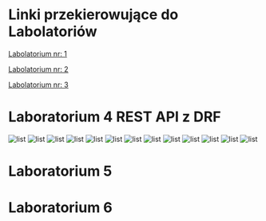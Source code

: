 # Linki przekierowujące do Labolatoriów 

<p><a href="#Lab4">Labolatorium nr: 1</a></p>
<p><a href="#Lab5">Labolatorium nr: 2</a></p>
<p><a href="#Lab6">Labolatorium nr: 3</a></p>

<a id="Lab4"></a></p>

# Laboratorium 4 REST API z DRF
![list](DRF/static/Scr/1.PNG "Start")
![list](Lab4/DRF/static/Scr/2.PNG "Start")
![list](Lab4/DRF/static/Scr/3.PNG "Start")
![list](Lab4/DRF/static/Scr/4.PNG "Start")
![list](Lab4/DRF/static/Scr/5.PNG "Start")
![list](Lab4/DRF/static/Scr/6.PNG "Start")
![list](Lab4/DRF/static/Scr/7.PNG "Start")
![list](Lab4/DRF/static/Scr/8.PNG "Start")
![list](Lab4/DRF/static/Scr/9.PNG "Start")
![list](Lab4/DRF/static/Scr/10.PNG "Start")
![list](Lab4/DRF/static/Scr/11.PNG "Start")
![list](Lab4/DRF/static/Scr/12.PNG "Start")
![list](Lab4/DRF/static/Scr/13.PNG "Start")








<a id="Lab5"></a>
# Laboratorium 5 


<a id="Lab6"></a>
# Laboratorium 6 



